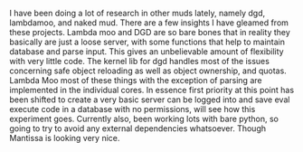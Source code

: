 I have been doing a lot of research in other muds lately, namely dgd, lambdamoo, and naked mud. There are a few insights I have gleamed from these projects. Lambda moo and DGD are so bare bones that in reality they basically are just a loose server, with some functions that help to maintain database and parse input. This gives an unbelievable amount of flexibility with very little code. The kernel lib for dgd handles most of the issues concerning safe object reloading as well as object ownership, and quotas. Lambda Moo most of these things with the exception of parsing are implemented in the individual cores. In essence first priority at this point has been shifted to create a very basic server can be logged into and save eval execute code in a database with no permissions, will see how this experiment goes. Currently also, been working lots with bare python, so going to try to avoid any external dependencies whatsoever. Though Mantissa is looking very nice.


